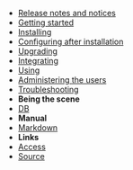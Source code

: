 - [Release notes and notices](./release/release)
- [Getting started](./start/starting)
- [Installing](./installation/install)
- [Configuring after installation](./configuration/config)
- [Upgrading](./upgrade/upgrade)
- [Integrating](./integration/integration)
- [Using](./functional/using)
- [Administering the users](./admin/admin)
- [Troubleshooting](./support/troubleshooting)
- **Being the scene**
- [DB](./technical/data_structure)
- **Manual**
- [Markdown](markdown)
- **Links**
- [Access](http://10.200.14.232:9086/icr/)
- [Source](https://github.com/benamrou/controlRoom)
